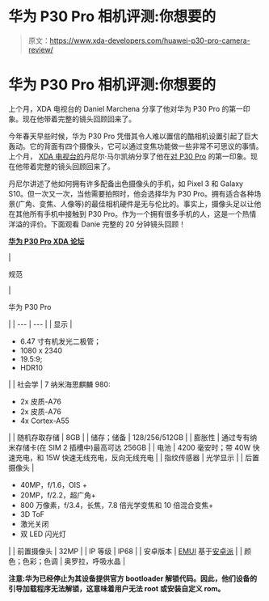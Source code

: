 # 华为 P30 Pro 相机评测:你想要的

> 原文：<https://www.xda-developers.com/huawei-p30-pro-camera-review/>

# 华为 P30 Pro 相机评测:你想要的

上个月，XDA 电视台的 Daniel Marchena 分享了他对华为 P30 Pro 的第一印象。现在他带着完整的镜头回顾回来了。

今年春天早些时候，华为 P30 Pro 凭借其令人难以置信的酷相机设置引起了巨大轰动。它的背面有四个摄像头，它可以通过变焦功能做一些非常不可思议的事情。上个月， [XDA 电视台的](https://www.youtube.com/channel/UCk1SpWNzOs4MYmr0uICEntg)丹尼尔·马尔凯纳分享了他在[对 P30 Pro](https://www.xda-developers.com/huawei-p30-pro-first-impressions-cameras-video/) 的第一印象。现在他带着完整的镜头回顾回来了。

丹尼尔讲述了他如何拥有许多配备出色摄像头的手机，如 Pixel 3 和 Galaxy S10。但一次又一次，当他需要拍照时，他会选择华为 P30 Pro。拥有适合各种场景(广角、变焦、人像等)的最佳相机硬件是无与伦比的。事实上，摄像头足以让他在其他所有手机中接触到 P30 Pro。作为一个拥有很多手机的人，这是一个热情洋溢的评价。下面观看 Danie 完整的 20 分钟镜头回顾！

[**华为 P30 Pro XDA 论坛**](https://forum.xda-developers.com/huawei-p30-pro)

| 

规范

 | 

华为 P30 Pro

 |
| --- | --- |
| 显示 | 

*   6.47 寸有机发光二极管；
*   1080 x 2340
*   19.5:9;
*   HDR10

 |
| 社会学 | 7 纳米海思麒麟 980:

*   2x 皮质-A76
*   2x 皮质-A76
*   4x Cortex-A55

 |
| 随机存取存储 | 8GB |
| 储存；储备 | 128/256/512GB |
| 膨胀性 | 通过专有纳米存储卡(在 SIM 2 插槽中)最高可达 256GB |
| 电池 | 4200 毫安时；带 40W 快速充电，和 15W 快速无线充电，反向无线充电 |
| 指纹传感器 | 光学显示 |
| 后置摄像头 | 

*   40MP，f/1.6，OIS +
*   20MP，f/2.2，超广角+
*   800 万像素，f/3.4，长焦，7.8 倍光学变焦和 10 倍混合变焦+
*   3D ToF
*   激光关闭
*   双 LED 闪光灯

 |
| 前置摄像头 | 32MP |
| IP 等级 | IP68 |
| 安卓版本 | [EMUI](https://www.xda-developers.com/tag/emui/) 基于[安卓派](https://www.xda-developers.com/tag/androidpie/) |
| 颜色；色彩；色调 | 奥罗拉，呼吸水晶 |

**注意:华为已经停止为其设备提供官方 bootloader 解锁代码。因此，他们设备的引导加载程序无法解锁，这意味着用户无法 root 或安装自定义 rom。**